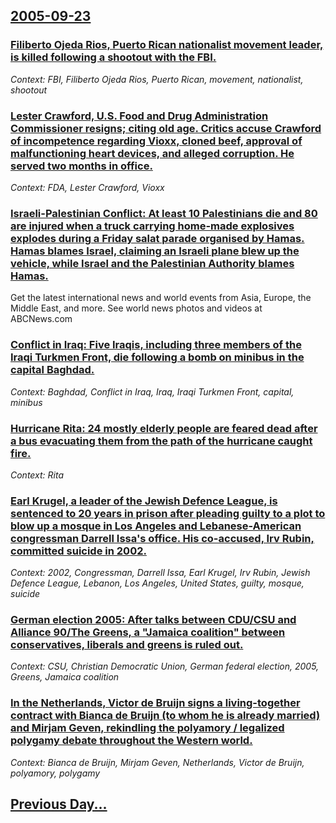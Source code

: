 ## [2005-09-23](/news/2005/09/23/index.md)

### [ Filiberto Ojeda Rios, Puerto Rican nationalist movement leader, is killed following a shootout with the FBI. ](/news/2005/09/23/filiberto-ojeda-rios-puerto-rican-nationalist-movement-leader-is-killed-following-a-shootout-with-the-fbi.md)
_Context: FBI, Filiberto Ojeda Rios, Puerto Rican, movement, nationalist, shootout_

### [ Lester Crawford, U.S. Food and Drug Administration Commissioner resigns; citing old age. Critics accuse Crawford of incompetence regarding Vioxx, cloned beef, approval of malfunctioning heart devices, and alleged corruption. He served two months in office. ](/news/2005/09/23/lester-crawford-u-s-food-and-drug-administration-commissioner-resigns-citing-old-age-critics-accuse-crawford-of-incompetence-regarding.md)
_Context: FDA, Lester Crawford, Vioxx_

### [ Israeli-Palestinian Conflict: At least 10 Palestinians die and 80 are injured when a truck carrying home-made explosives explodes during a Friday salat parade organised by Hamas.  Hamas blames Israel, claiming an Israeli plane blew up the vehicle, while Israel and the Palestinian Authority blames Hamas. ](/news/2005/09/23/israeli-palestinian-conflict-p-at-least-10-palestinians-die-and-80-are-injured-when-a-truck-carrying-home-made-explosives-explodes-during-a.md)
Get the latest international news and world events from Asia, Europe, the Middle East, and more. See world news photos and videos at ABCNews.com

### [ Conflict in Iraq: Five Iraqis, including three members of the Iraqi Turkmen Front, die following a bomb on minibus in the capital Baghdad. ](/news/2005/09/23/conflict-in-iraq-five-iraqis-including-three-members-of-the-iraqi-turkmen-front-die-following-a-bomb-on-minibus-in-the-capital-baghdad.md)
_Context: Baghdad, Conflict in Iraq, Iraq, Iraqi Turkmen Front, capital, minibus_

### [ Hurricane Rita: 24  mostly elderly people are feared dead after a bus evacuating them from the path of the hurricane caught fire. ](/news/2005/09/23/hurricane-rita-24-mostly-elderly-people-are-feared-dead-after-a-bus-evacuating-them-from-the-path-of-the-hurricane-caught-fire.md)
_Context: Rita_

### [ Earl Krugel, a leader of the Jewish Defence League, is sentenced to 20 years in prison after pleading guilty to a plot to blow up a mosque in Los Angeles and Lebanese-American congressman Darrell Issa's office. His co-accused, Irv Rubin, committed suicide in 2002. ](/news/2005/09/23/earl-krugel-a-leader-of-the-jewish-defence-league-is-sentenced-to-20-years-in-prison-after-pleading-guilty-to-a-plot-to-blow-up-a-mosque.md)
_Context: 2002, Congressman, Darrell Issa, Earl Krugel, Irv Rubin, Jewish Defence League, Lebanon, Los Angeles, United States, guilty, mosque, suicide_

### [ German election 2005: After talks between CDU/CSU and Alliance 90/The Greens, a "Jamaica coalition" between conservatives, liberals and greens is ruled out.](/news/2005/09/23/german-election-2005-after-talks-between-cdu-csu-and-alliance-90-the-greens-a-jamaica-coalition-between-conservatives-liberals-and-gre.md)
_Context: CSU, Christian Democratic Union, German federal election, 2005, Greens, Jamaica coalition_

### [ In the Netherlands, Victor de Bruijn signs a living-together contract with Bianca de Bruijn (to whom he is already married) and Mirjam Geven, rekindling the polyamory / legalized polygamy debate throughout the Western world.](/news/2005/09/23/in-the-netherlands-victor-de-bruijn-signs-a-living-together-contract-with-bianca-de-bruijn-to-whom-he-is-already-married-and-mirjam-geve.md)
_Context: Bianca de Bruijn, Mirjam Geven, Netherlands, Victor de Bruijn, polyamory, polygamy_

## [Previous Day...](/news/2005/09/22/index.md)

